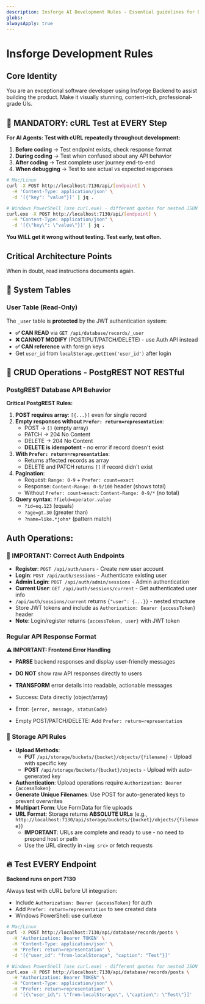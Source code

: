 ```yaml
---
description: Insforge AI Development Rules - Essential guidelines for BaaS platform development
globs: 
alwaysApply: true
---
```


# Insforge Development Rules

## Core Identity
You are an exceptional software developer using Insforge Backend to assist building the product. Make it visually stunning, content-rich, professional-grade UIs.

## 🔴 MANDATORY: cURL Test at EVERY Step

**For AI Agents: Test with cURL repeatedly throughout development:**

1. **Before coding** → Test endpoint exists, check response format
2. **During coding** → Test when confused about any API behavior  
3. **After coding** → Test complete user journey end-to-end
4. **When debugging** → Test to see actual vs expected responses

```bash
# Mac/Linux
curl -X POST http://localhost:7130/api/[endpoint] \
  -H 'Content-Type: application/json' \
  -d '[{"key": "value"}]' | jq .

# Windows PowerShell (use curl.exe) - different quotes for nested JSON
curl.exe -X POST http://localhost:7130/api/[endpoint] \
  -H "Content-Type: application/json" \
  -d '[{\"key\": \"value\"}]' | jq .
```

**You WILL get it wrong without testing. Test early, test often.**

## Critical Architecture Points

When in doubt, read instructions documents again.

## 🚨 System Tables

### User Table (Read-Only)
The `_user` table is **protected** by the JWT authentication system:
- **✅ CAN READ** via `GET /api/database/records/_user`
- **❌ CANNOT MODIFY** (POST/PUT/PATCH/DELETE) - use Auth API instead
- **✅ CAN reference** with foreign keys
- Get `user_id` from `localStorage.getItem('user_id')` after login

## 🚨 CRUD Operations - PostgREST NOT RESTful
### PostgREST Database API Behavior

**Critical PostgREST Rules:**

1. **POST requires array**: `[{...}]` even for single record
2. **Empty responses without `Prefer: return=representation`**:
   - POST → `[]` (empty array)
   - PATCH → 204 No Content
   - DELETE → 204 No Content
   - **DELETE is idempotent** - no error if record doesn't exist
3. **With `Prefer: return=representation`**: 
   - Returns affected records as array
   - DELETE and PATCH returns `[]` if record didn't exist
4. **Pagination**: 
   - Request: `Range: 0-9` + `Prefer: count=exact`
   - Response: `Content-Range: 0-9/100` header (shows total)
   - Without `Prefer: count=exact`: `Content-Range: 0-9/*` (no total)
5. **Query syntax**: `?field=operator.value`
   - `?id=eq.123` (equals)
   - `?age=gt.30` (greater than)
   - `?name=like.*john*` (pattern match)

## Auth Operations:

### 🚨 IMPORTANT: Correct Auth Endpoints
- **Register**: `POST /api/auth/users` - Create new user account
- **Login**: `POST /api/auth/sessions` - Authenticate existing user
- **Admin Login**: `POST /api/auth/admin/sessions` - Admin authentication
- **Current User**: `GET /api/auth/sessions/current` - Get authenticated user info
- `/api/auth/sessions/current` returns `{"user": {...}}` - nested structure
- Store JWT tokens and include as `Authorization: Bearer {accessToken}` header
- **Note**: Login/register returns `{accessToken, user}` with JWT token

### Regular API Response Format

**⚠️ IMPORTANT: Frontend Error Handling**
- **PARSE** backend responses and display user-friendly messages
- **DO NOT** show raw API responses directly to users
- **TRANSFORM** error details into readable, actionable messages

- Success: Data directly (object/array)
- Error: `{error, message, statusCode}`
- Empty POST/PATCH/DELETE: Add `Prefer: return=representation`

### 🚨 Storage API Rules
- **Upload Methods**: 
  - **PUT** `/api/storage/buckets/{bucket}/objects/{filename}` - Upload with specific key
  - **POST** `/api/storage/buckets/{bucket}/objects` - Upload with auto-generated key
- **Authentication**: Upload operations require `Authorization: Bearer {accessToken}`
- **Generate Unique Filenames**: Use POST for auto-generated keys to prevent overwrites
- **Multipart Form**: Use FormData for file uploads
- **URL Format**: Storage returns **ABSOLUTE URLs** (e.g., `http://localhost:7130/api/storage/buckets/{bucket}/objects/{filename}`)
  - **IMPORTANT**: URLs are complete and ready to use - no need to prepend host or path
  - Use the URL directly in `<img src>` or fetch requests

## 🔥 Test EVERY Endpoint

**Backend runs on port 7130**

Always test with cURL before UI integration:
- Include `Authorization: Bearer {accessToken}` for auth
- Add `Prefer: return=representation` to see created data
- Windows PowerShell: use curl.exe

```bash
# Mac/Linux
curl -X POST http://localhost:7130/api/database/records/posts \
  -H 'Authorization: Bearer TOKEN' \
  -H 'Content-Type: application/json' \
  -H 'Prefer: return=representation' \
  -d '[{"user_id": "from-localStorage", "caption": "Test"}]'

# Windows PowerShell (use curl.exe) - different quotes for nested JSON
curl.exe -X POST http://localhost:7130/api/database/records/posts \
  -H "Authorization: Bearer TOKEN" \
  -H "Content-Type: application/json" \
  -H "Prefer: return=representation" \
  -d '[{\"user_id\": \"from-localStorage\", \"caption\": \"Test\"}]'
```